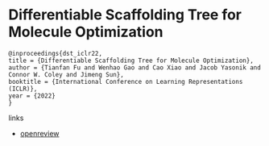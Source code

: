 # Differentiable Scaffolding Tree for Molecule Optimization

```
@inproceedings{dst_iclr22,
title = {Differentiable Scaffolding Tree for Molecule Optimization},
author = {Tianfan Fu and Wenhao Gao and Cao Xiao and Jacob Yasonik and Connor W. Coley and Jimeng Sun},
booktitle = {International Conference on Learning Representations (ICLR)},
year = {2022}
}
```

links
- [openreview](https://openreview.net/forum?id=w_drCosT76)
